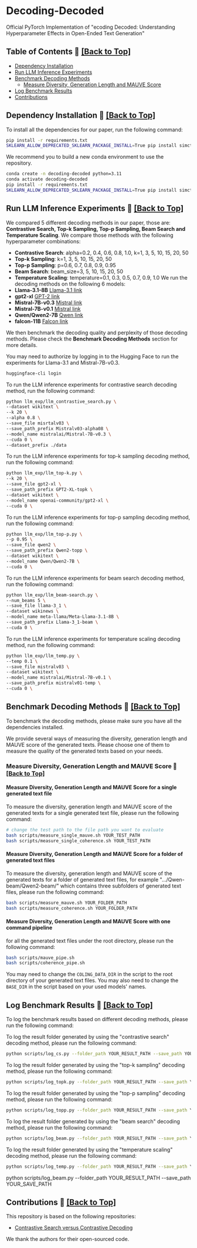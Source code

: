 # Decoding-Decoded
Official PyTorch Implementation of "ecoding Decoded: Understanding Hyperparameter Effects in Open-Ended Text Generation"

## Table of Contents 📖  <a href="#top">[Back to Top]</a>

- [Dependency Installation](#Dependency-installation-)
- [Run LLM Inference Experiments](#Run-LLM-Inference-Experiments-)
- [Benchmark Decoding Methods](#Benchmark-Decoding-Methods-)
  - [Measure Diversity, Generation Length and MAUVE Score](#Measure-Diversity,-Generation-Length-and-MAUVE-Score-)
- [Log Benchmark Results](#Log-Benchmark-Results-)
- [Contributions](#Contributions-)

## Dependency Installation 🌋 <a href="#top">[Back to Top]</a> <a name="dependency-installation-"></a>

To install all the dependencies for our paper, run the following command:
```bash
pip install -r requirements.txt
SKLEARN_ALLOW_DEPRECATED_SKLEARN_PACKAGE_INSTALL=True pip install simctg
```

We recommend you to build a new conda environment to use the repository.

```bash
conda create -n decoding-decoded python=3.11
conda activate decoding-decoded
pip install -r requirements.txt
SKLEARN_ALLOW_DEPRECATED_SKLEARN_PACKAGE_INSTALL=True pip install simctg
```

## Run LLM Inference Experiments 🚀 <a href="#top">[Back to Top]</a> <a name="run-llm-inference-experiments-"></a>

We compared 5 different decoding methods in our paper, those are: **Contrastive Search, Top-k Sampling, Top-p Sampling, Beam Search and Temperature Scaling**. We compare those methods with the following hyperparameter combinations:

- **Contrastive Search**: alpha=0.2, 0.4, 0.6, 0.8, 1.0, k=1, 3, 5, 10, 15, 20, 50
- **Top-k Sampling**: k=1, 3, 5, 10, 15, 20, 50
- **Top-p Sampling**: p=0.6, 0.7, 0.8, 0.9, 0.95
- **Beam Search**: beam_size=3, 5, 10, 15, 20, 50
- **Temperature Scaling**: temperature=0.1, 0.3, 0.5, 0.7, 0.9, 1.0
We run the decoding methods on the following 6 models:
- **Llama-3.1-8B** [Llama-3.1 link](https://www.llama.com/)
- **gpt2-xl** [GPT-2 link](https://openai.com/index/better-language-models/)
- **Mistral-7B-v0.3** [Mistral link](https://mistral.ai/)
- **Mistral-7B-v0.1** [Mistral link](https://arxiv.org/abs/2310.06825)
- **Qwen/Qwen2-7B** [Qwen link](https://arxiv.org/abs/2407.10671)
- **falcon-11B** [Falcon link](https://arxiv.org/abs/2407.14885)


We then benchmark the decoding quality and perplexity of those decoding methods. Please check the **Benchmark Decoding Methods** section for more details.

You may need to authorize by logging in to the Hugging Face to run the experiments for Llama-3.1 and Mistral-7B-v0.3.

```bash
huggingface-cli login
```

To run the LLM inference experiments for contrastive search decoding method, run the following command:
```bash
python llm_exp/llm_contrastive_search.py \
--dataset wikitext \
--k 20 \
--alpha 0.8 \
--save_file misrtalv03 \
--save_path_prefix Mistralv03-alpha08 \
--model_name mistralai/Mistral-7B-v0.3 \
--cuda 0 \
--dataset_prefix ./data
```

To run the LLM inference experiments for top-k sampling decoding method, run the following command:
```bash
python llm_exp/llm_top-k.py \
--k 20 \
--save_file gpt2-xl \
--save_path_prefix GPT2-XL-topk \
--dataset wikitext \
--model_name openai-community/gpt2-xl \
--cuda 0 \
```

To run the LLM inference experiments for top-p sampling decoding method, run the following command:
```bash
python llm_exp/llm_top-p.py \
--p 0.95 \
--save_file qwen2 \
--save_path_prefix Qwen2-topp \
--dataset wikitext \
--model_name Qwen/Qwen2-7B \
--cuda 0 \
```

To run the LLM inference experiments for beam search decoding method, run the following command:

```bash
python llm_exp/llm_beam-search.py \
--num_beams 5 \
--save_file llama-3_1 \
--dataset wikinews \
--model_name meta-llama/Meta-Llama-3.1-8B \
--save_path_prefix Llama-3_1-beam \
--cuda 0 \
```

To run the LLM inference experiments for temperature scaling decoding method, run the following command:

```bash
python llm_exp/llm_temp.py \
--temp 0.1 \
--save_file mistralv03 \
--dataset wikitext \
--model_name mistralai/Mistral-7B-v0.1 \
--save_path_prefix mistralv01-temp \
--cuda 0 \
```

## Benchmark Decoding Methods 🧪 <a href="#top">[Back to Top]</a> <a name="benchmark-decoding-methods-"></a>

To benchmark the decoding methods, please make sure you have all the dependencies installed.

We provide several ways of measuring the diversity, generation length and MAUVE score of the generated texts. Please choose one of them to measure the quality of the generated texts based on your needs.

### Measure Diversity, Generation Length and MAUVE Score 🧪 <a href="#top">[Back to Top]</a> <a name="measure-diversity,-generation-length-and-mauve-score-"></a>

#### Measure Diversity, Generation Length and MAUVE Score for a single generated text file
To measure the diversity, generation length and MAUVE score of the generated texts for a single generated text file, please run the following command:

```bash
# change the test path to the file path you want to evaluate
bash scripts/measure_single_mauve.sh YOUR_TEST_PATH
bash scripts/measure_single_coherence.sh YOUR_TEST_PATH
```

#### Measure Diversity, Generation Length and MAUVE Score for a folder of generated text files
To measure the diversity, generation length and MAUVE score of the generated texts for a folder of generated text files, for example ".../Qwen-beam/Qwen2-beam/" which contains three subfolders of generated text files, please run the following command:

```bash
bash scripts/measure_mauve.sh YOUR_FOLDER_PATH
bash scripts/measure_coherence.sh YOUR_FOLDER_PATH
```

#### Measure Diversity, Generation Length and MAUVE Score with one command pipeline
for all the generated text files under the root directory, please run the following command:
```bash
bash scripts/mauve_pipe.sh
bash scripts/coherence_pipe.sh
```
You may need to change the `COLING_DATA_DIR` in the script to the root directory of your generated text files. You may also need to change the `BASE_DIR` in the script based on your used models' names.

## Log Benchmark Results 📝 <a href="#top">[Back to Top]</a> <a name="log-benchmark-results-"></a>

To log the benchmark results based on different decoding methods, please run the following command:

To log the result folder generated by using the "contrastive search" decoding method, please run the following command:
```bash
python scripts/log_cs.py --folder_path YOUR_RESULT_PATH --save_path YOUR_SAVE_PATH
```

To log the result folder generated by using the "top-k sampling" decoding method, please run the following command:

```bash
python scripts/log_topk.py --folder_path YOUR_RESULT_PATH --save_path YOUR_SAVE_PATH
```

To log the result folder generated by using the "top-p sampling" decoding method, please run the following command:

```bash
python scripts/log_topp.py --folder_path YOUR_RESULT_PATH --save_path YOUR_SAVE_PATH
```

To log the result folder generated by using the "beam search" decoding method, please run the following command:

```bash
python scripts/log_beam.py --folder_path YOUR_RESULT_PATH --save_path YOUR_SAVE_PATH
```

To log the result folder generated by using the "temperature scaling" decoding method, please run the following command:

```bash
python scripts/log_temp.py --folder_path YOUR_RESULT_PATH --save_path YOUR_SAVE_PATH
```
python scripts/log_beam.py --folder_path YOUR_RESULT_PATH --save_path YOUR_SAVE_PATH

## Contributions 🤝 <a href="#top">[Back to Top]</a> <a name="contributions-"></a>

This repository is based on the following repositories:
- [Contrastive Search versus Contrastive Decoding](https://github.com/yxuansu/Contrastive_Search_versus_Contrastive_Decoding)

We thank the authors for their open-sourced code.